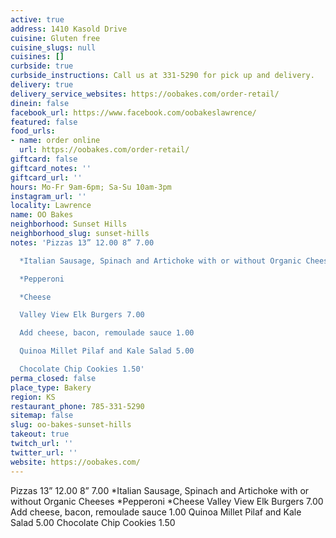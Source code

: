 ```yaml
---
active: true
address: 1410 Kasold Drive
cuisine: Gluten free
cuisine_slugs: null
cuisines: []
curbside: true
curbside_instructions: Call us at 331-5290 for pick up and delivery.
delivery: true
delivery_service_websites: https://oobakes.com/order-retail/
dinein: false
facebook_url: https://www.facebook.com/oobakeslawrence/
featured: false
food_urls:
- name: order online
  url: https://oobakes.com/order-retail/
giftcard: false
giftcard_notes: ''
giftcard_url: ''
hours: Mo-Fr 9am-6pm; Sa-Su 10am-3pm
instagram_url: ''
locality: Lawrence
name: OO Bakes
neighborhood: Sunset Hills
neighborhood_slug: sunset-hills
notes: 'Pizzas 13” 12.00 8” 7.00

  *Italian Sausage, Spinach and Artichoke with or without Organic Cheeses

  *Pepperoni

  *Cheese

  Valley View Elk Burgers 7.00

  Add cheese, bacon, remoulade sauce 1.00

  Quinoa Millet Pilaf and Kale Salad 5.00

  Chocolate Chip Cookies 1.50'
perma_closed: false
place_type: Bakery
region: KS
restaurant_phone: 785-331-5290
sitemap: false
slug: oo-bakes-sunset-hills
takeout: true
twitch_url: ''
twitter_url: ''
website: https://oobakes.com/
---
```


Pizzas 13” 12.00 8” 7.00
*Italian Sausage, Spinach and Artichoke with or without Organic Cheeses
*Pepperoni
*Cheese
Valley View Elk Burgers 7.00
Add cheese, bacon, remoulade sauce 1.00
Quinoa Millet Pilaf and Kale Salad 5.00
Chocolate Chip Cookies 1.50